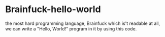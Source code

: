 # Brainfuck-hello-world
the most hard programming language, Brainfuck which is't readable at all, we can write a "Hello, World!" program in it by using this code.

